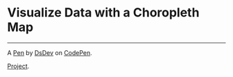 # Visualize Data with a Choropleth Map
------------------------------------


A [Pen](https://codepen.io/dsDeveloper/pen/oNKwaeN) by [DsDev](https://codepen.io/dsDeveloper) on [CodePen](https://codepen.io).

[Project](https://www.freecodecamp.org/learn/data-visualization/data-visualization-projects/visualize-data-with-a-choropleth-map
).

